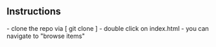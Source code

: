 <h2>Instructions </h2>
- clone the repo via [ git clone ]
- double click on index.html
- you can navigate to "browse items"
